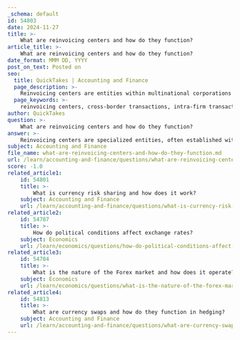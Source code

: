 ```yaml
---
_schema: default
id: 54803
date: 2024-11-27
title: >-
    What are reinvoicing centers and how do they function?
article_title: >-
    What are reinvoicing centers and how do they function?
date_format: MMM DD, YYYY
post_on_text: Posted on
seo:
  title: QuickTakes | Accounting and Finance
  page_description: >-
    Reinvoicing centers are entities within multinational corporations that manage cross-border transactions, reissue invoices, mitigate foreign exchange risks, and provide advisory services to facilitate international trade.
  page_keywords: >-
    reinvoicing centers, cross-border transactions, intra-firm transaction management, invoice reissuance, foreign exchange risk mitigation, multinational corporations, advisory services, international trade facilitation, financial efficiency, tax optimization, cost reduction, financial control, streamlined operations
author: QuickTakes
question: >-
    What are reinvoicing centers and how do they function?
answer: >-
    Reinvoicing centers are specialized entities, often established within multinational corporations, that facilitate cross-border transactions by acting as intermediaries between buyers and sellers. Their primary functions include managing intra-firm transactions in various currencies, reissuing invoices, and mitigating foreign exchange risks.\n\n### Functions of Reinvoicing Centers\n\n1. **Intra-firm Transaction Management**: Reinvoicing centers handle transactions that occur within a multinational group, allowing for the consolidation of invoicing processes. This centralization helps streamline operations and reduces administrative burdens.\n\n2. **Reissuance of Invoices**: These centers reissue invoices for transactions that have already taken place, which can help shift profits to jurisdictions with lower tax rates. This practice is often employed to optimize tax liabilities and enhance financial efficiency.\n\n3. **Foreign Exchange Risk Mitigation**: By consolidating transactions and establishing preset exchange rates, reinvoicing centers help minimize exposure to currency fluctuations. They may also implement hedging strategies to further protect against foreign exchange risks.\n\n4. **Advisory Services**: Reinvoicing centers can provide guidance on the best strategies for managing currency risk, helping businesses navigate the complexities of international trade.\n\n5. **Facilitation of International Trade**: These centers serve as a platform for companies to engage in international trade without the need for the physical movement of goods, simplifying the invoicing process and enhancing supply chain operations.\n\n### Benefits of Reinvoicing Centers\n\n- **Cost Reduction**: By centralizing invoicing and transaction management, companies can reduce administrative costs associated with cross-border transactions.\n- **Improved Financial Control**: Reinvoicing centers allow for better oversight of foreign exchange risks and liquidity management within the organization.\n- **Streamlined Operations**: The use of a reinvoicing center simplifies complex invoicing processes, making it easier for multinational corporations to manage their global operations.\n\nIn summary, reinvoicing centers play a crucial role in facilitating international trade and managing financial risks associated with cross-border transactions. They provide a strategic mechanism for multinational corporations to optimize their operations and enhance financial stability.
subject: Accounting and Finance
file_name: what-are-reinvoicing-centers-and-how-do-they-function.md
url: /learn/accounting-and-finance/questions/what-are-reinvoicing-centers-and-how-do-they-function
score: -1.0
related_article1:
    id: 54801
    title: >-
        What is currency risk sharing and how does it work?
    subject: Accounting and Finance
    url: /learn/accounting-and-finance/questions/what-is-currency-risk-sharing-and-how-does-it-work
related_article2:
    id: 54787
    title: >-
        How do political conditions affect exchange rates?
    subject: Economics
    url: /learn/economics/questions/how-do-political-conditions-affect-exchange-rates
related_article3:
    id: 54784
    title: >-
        What is the nature of the Forex market and how does it operate?
    subject: Economics
    url: /learn/economics/questions/what-is-the-nature-of-the-forex-market-and-how-does-it-operate
related_article4:
    id: 54813
    title: >-
        What are currency swaps and how do they function in hedging?
    subject: Accounting and Finance
    url: /learn/accounting-and-finance/questions/what-are-currency-swaps-and-how-do-they-function-in-hedging
---
```


&nbsp;